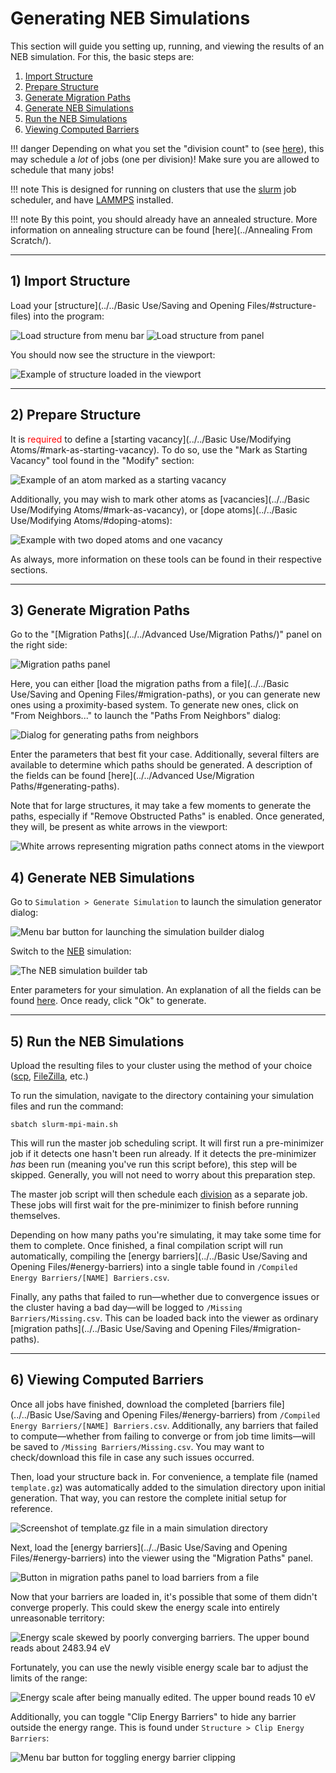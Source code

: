 # Generating NEB Simulations

This section will guide you setting up, running, and viewing the 
results of an NEB simulation. For this, the basic steps are:

1. [Import Structure](#1-import-structure)
2. [Prepare Structure](#2-prepare-structure)
3. [Generate Migration Paths](#3-generate-migration-paths)
4. [Generate NEB Simulations](#4-generate-neb-simulations)
5. [Run the NEB Simulations](#5-run-the-neb-simulations)
6. [Viewing Computed Barriers](#6-viewing-computed-barriers)

!!! danger
	Depending on what you set the "division count" to 
	(see [here](../../Simulations/NEB/#neb-options)), this 
	may schedule a *lot* of jobs (one per division)!  Make sure you are 
	allowed to schedule that many jobs!

!!! note
	This is designed for running on clusters that use the
	[slurm](https://slurm.schedmd.com/) job scheduler, and have 
	[LAMMPS](https://www.lammps.org/) installed.

!!! note
	By this point, you should already have an annealed structure.  More
	information on annealing structure can be found [here](../Annealing From Scratch/).

---

## 1) Import Structure

Load your [structure](../../Basic Use/Saving and Opening Files/#structure-files) into the program:

![Load structure from menu bar](menuStructure.png) ![Load structure from panel](structureSelector.png)

You should now see the structure in the viewport:

![Example of structure loaded in the viewport](structureLoaded.png)

---

## 2) Prepare Structure

It is <span style="color: red;">required</span> to define a 
[starting vacancy](../../Basic Use/Modifying Atoms/#mark-as-starting-vacancy). 
To do so, use the "Mark as Starting Vacancy" tool found in the "Modify" section:

![Example of an atom marked as a starting vacancy](markStartingVacancy.png)

Additionally, you may wish to mark other atoms as 
[vacancies](../../Basic Use/Modifying Atoms/#mark-as-vacancy), or 
[dope atoms](../../Basic Use/Modifying Atoms/#doping-atoms):

![Example with two doped atoms and one vacancy](otherMods.png)

As always, more information on these tools can be found in their 
respective sections.

---

## 3) Generate Migration Paths

Go to the "[Migration Paths](../../Advanced Use/Migration Paths/)" 
panel on the right side:

![Migration paths panel](gotoPaths.png)

Here, you can either [load the migration paths from a file](../../Basic Use/Saving and Opening Files/#migration-paths), 
or you can generate new ones using a proximity-based system. To 
generate new ones, click on "From Neighbors..." to launch the 
"Paths From Neighbors" dialog:

![Dialog for generating paths from neighbors](neighborsDialog.png)

Enter the parameters that best fit your case. Additionally, several 
filters are available to determine which paths should be generated. 
A description of the fields can be found [here](../../Advanced Use/Migration Paths/#generating-paths).

Note that for large structures, it may take a few moments to 
generate the paths, especially if "Remove Obstructed Paths" is 
enabled. Once generated, they will, be present as white arrows in 
the viewport:

![White arrows representing migration paths connect atoms in the viewport](pathsExample.png)

## 4) Generate NEB Simulations

Go to `Simulation > Generate Simulation` to launch the simulation 
generator dialog:

![Menu bar button for launching the simulation builder dialog](gotoGenerate.png)

Switch to the [NEB](../../Simulations/NEB/) simulation:

![The NEB simulation builder tab](clickNEB.png)

Enter parameters for your simulation. An explanation of all the 
fields can be found [here](../../Simulations/NEB/). Once ready, 
click "Ok" to generate.

---

## 5) Run the NEB Simulations

Upload the resulting files to your cluster using the method of 
your choice ([scp](https://linuxize.com/post/how-to-use-scp-command-to-securely-transfer-files/), 
[FileZilla](https://filezilla-project.org/), etc.)

To run the simulation, navigate to the directory containing your 
simulation files and run the command:

```shell
sbatch slurm-mpi-main.sh
```

This will run the master job scheduling script. It will first run a 
pre-minimizer job if it detects one hasn't been run already. If it 
detects the pre-minimizer *has* been run (meaning you've run this 
script before), this step will be skipped. Generally, you will not 
need to worry about this preparation step.

The master job script will then schedule each 
[division](../../Simulations/NEB/#neb-options) as a separate job. 
These jobs will first wait for the pre-minimizer to finish before 
running themselves.

Depending on how many paths you're simulating, it may take some 
time for them to complete. Once finished, a final compilation 
script will run automatically, compiling the 
[energy barriers](../../Basic Use/Saving and Opening Files/#energy-barriers) 
into a single table found in 
`/Compiled Energy Barriers/[NAME] Barriers.csv`.

Finally, any paths that failed to run—whether due to convergence 
issues or the cluster having a bad day—will be logged to 
`/Missing Barriers/Missing.csv`. This can be loaded back into the 
viewer as ordinary [migration paths](../../Basic Use/Saving and Opening Files/#migration-paths).

---

## 6) Viewing Computed Barriers

Once all jobs have finished, download the completed 
[barriers file](../../Basic Use/Saving and Opening Files/#energy-barriers) 
from `/Compiled Energy Barriers/[NAME] Barriers.csv`. Additionally, 
any barriers that failed to compute—whether from failing to 
converge or from job time limits—will be saved to 
`/Missing Barriers/Missing.csv`. You may want to check/download this 
file in case any such issues occurred.

Then, load your structure back in. For convenience, a template file 
(named `template.gz`) was automatically added to the simulation 
directory upon initial generation. That way, you can restore the 
complete initial setup for reference.

![Screenshot of template.gz file in a main simulation directory](template.png)

Next, load the [energy barriers](../../Basic Use/Saving and Opening Files/#energy-barriers) 
into the viewer using the "Migration Paths" panel.

![Button in migration paths panel to load barriers from a file](pathsSelector.png)

Now that your barriers are loaded in, it's possible that some of 
them didn't converge properly. This could skew the energy scale 
into entirely unreasonable territory:

![Energy scale skewed by poorly converging barriers. The upper bound reads about 2483.94 eV](energyBad.png)

Fortunately, you can use the newly visible energy scale bar to adjust the limits of the range:

![Energy scale after being manually edited. The upper bound reads 10 eV](energyGood.png)

Additionally, you can toggle "Clip Energy Barriers" to hide any 
barrier outside the energy range. This is found under 
`Structure > Clip Energy Barriers`:

![Menu bar button for toggling energy barrier clipping](clipBarriers.png)
